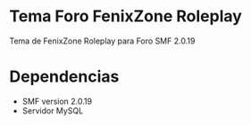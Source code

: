 # Tema Foro FenixZone Roleplay
Tema de FenixZone Roleplay para Foro SMF 2.0.19

# Dependencias
* SMF version 2.0.19
* Servidor MySQL

